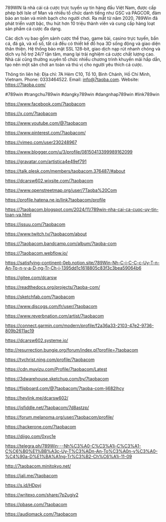 789WIN là nhà cái cá cược trực tuyến uy tín hàng đầu Việt Nam, được cấp phép bởi Isle of Man và nhiều tổ chức danh tiếng như GSC và PAGCOR, đảm bảo an toàn và minh bạch cho người chơi. Ra mắt từ năm 2020, 789Win đã phát triển vượt bậc, thu hút hơn 10 triệu thành viên và cung cấp hàng loạt sản phẩm cá cược đa dạng.

Các dịch vụ bao gồm sảnh cược thể thao, game bài, casino trực tuyến, bắn cá, đá gà, và xổ số, tất cả đều có thiết kế đồ họa 3D sống động và giao diện thân thiện. Hệ thống bảo mật SSL 128-bit, giao dịch nạp rút nhanh chóng và dịch vụ hỗ trợ 24/7 tận tâm, mang lại trải nghiệm cá cược chất lượng cao. Nhà cái cũng thường xuyên tổ chức nhiều chương trình khuyến mãi hấp dẫn, tạo nên một sân chơi an toàn và thú vị cho người yêu thích cá cược.

Thông tin liên hệ:
Địa chỉ: 7A Hẻm C10, Tổ 10, Bình Chánh, Hồ Chí Minh, Vietnam.
Phone: 0333464522.
Email: info@7taoba.com.
Website: https://7taoba.com/

#789win #trangchu789win #dangky789win #dangnhap789win #link789win

https://www.facebook.com/7taobacom

https://x.com/7taobacom

https://www.youtube.com/@7taobacom

https://www.pinterest.com/7taobacom/

https://vimeo.com/user230248967

https://www.blogger.com/u/3/profile/08150413399989162099

https://gravatar.com/artistica4e49ef791

https://talk.plesk.com/members/taobacom.376487/#about

https://dcarsw602.wixsite.com/7taobacom

https://www.openstreetmap.org/user/7Taoba%20Com

https://profile.hatena.ne.jp/link7taobacom/profile

https://7taobacom.blogspot.com/2024/11/789win-nha-cai-ca-cuoc-uy-tin-toan-va.html

https://issuu.com/7taobacom

https://www.twitch.tv/7taobacom/about

https://7taobacom.bandcamp.com/album/7taoba-com

https://7taobacom.webflow.io/

https://satisfying-continent-0eb.notion.site/789Win-Nh-C-i-C-C-c-Uy-T-n-An-To-n-v-a-D-ng-Tr-Ch-i-1395dd1c1618805c83f3c3bea59064b6

https://gitee.com/dcarsw

https://readthedocs.org/projects/7taoba-com/

https://sketchfab.com/7taobacom

https://www.discogs.com/fr/user/7taobacom

https://www.reverbnation.com/artist/7taobacom

https://connect.garmin.com/modern/profile/f2a36a33-2103-47e2-9736-809b2611ac19

https://dcarsw602.systeme.io/

http://resurrection.bungie.org/forum/index.pl?profile=7taobacom

https://tvchrist.ning.com/profile/7taobacom

https://cdn.muvizu.com/Profile/7taobacom/Latest

https://3dwarehouse.sketchup.com/by/7taobacom

https://flipboard.com/@7taobacom/7taoba-com-lj682lhcy

https://heylink.me/dcarsw602/

https://jsfiddle.net/7taobacom/7d8astzp/

https://forum.melanoma.org/user/7taobacom/profile/

https://hackerone.com/7taobacom

https://diigo.com/0xyc1e

https://telegra.ph/789Win---Nh%C3%A0-C%C3%A1i-C%C3%A1-C%C6%B0%E1%BB%A3c-Uy-T%C3%ADn-An-To%C3%A0n-v%C3%A0-%C4%90a-D%E1%BA%A1ng-Tr%C3%B2-Ch%C6%A1i-11-09

http://7taobacom.minitokyo.net/

https://jali.me/7taobacom

https://s.id/HDpyj

https://writexo.com/share/7p2ugiy2

https://pbase.com/7taobacom

https://audiomack.com/7taobacom